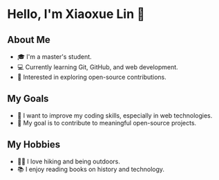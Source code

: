 # Hello, I'm Xiaoxue Lin 👋

## About Me
- 🎓 I'm a master's student.
- 💻 Currently learning Git, GitHub, and web development.
- 🌱 Interested in exploring open-source contributions.

## My Goals
- 🔧 I want to improve my coding skills, especially in web technologies.
- 🌟 My goal is to contribute to meaningful open-source projects.

## My Hobbies
- 🚶‍♀️ I love hiking and being outdoors.
- 📚 I enjoy reading books on history and technology.
